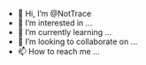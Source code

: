 - 👋 Hi, I’m @NotTrace
- 👀 I’m interested in ...
- 🌱 I’m currently learning ...
- 💞️ I’m looking to collaborate on ...
- 📫 How to reach me ...

<!---
NotTrace/NotTrace is a ✨ special ✨ repository because its `README.md` (this file) appears on your GitHub profile.
You can click the Preview link to take a look at your changes.
--->
